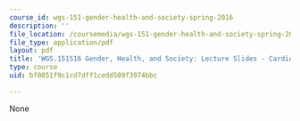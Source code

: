 ```yaml
---
course_id: wgs-151-gender-health-and-society-spring-2016
description: ''
file_location: /coursemedia/wgs-151-gender-health-and-society-spring-2016/bf0851f9c1cd7dff1cedd509f3974bbc_MITWGS_151S16_Week2.pdf
file_type: application/pdf
layout: pdf
title: 'WGS.151S16 Gender, Health, and Society: Lecture Slides - Cardiovascular Disease'
type: course
uid: bf0851f9c1cd7dff1cedd509f3974bbc

---
```

None